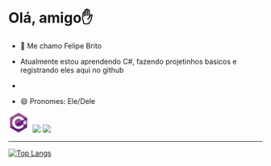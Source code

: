 # Olá, amigo✋

- 🌱 Me chamo Felipe Brito

- Atualmente estou aprendendo C#, fazendo projetinhos basicos e registrando eles aqui no github

- 

- 😄 Pronomes: Ele/Dele
<div>
   <img src="https://github.com/devicons/devicon/blob/master/icons/csharp/csharp-original.svg" title="CSharp" alt="CSharp" width="40" height="40"/>&nbsp;

  <img src="https://img.shields.io/badge/.NET-5C2D91?style=for-the-badge&logo=.net&logoColor=white">

  <img src="https://img.shields.io/badge/Windows-0078D6?style=for-the-badge&logo=windows&logoColor=white">
</div>

<hr>

[![Top Langs](https://github-readme-stats.vercel.app/api/top-langs/?username=cabocloCharles&layout=donut-vertical)](https://github.com/anuraghazra/github-readme-stats)

